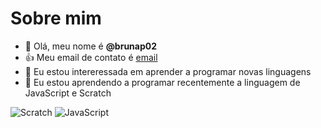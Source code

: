  # Sobre mim
- 👋 Olá, meu nome é **@brunap02**
- :+1: Meu email de contato é [email](bruna.banaczeski@escola.pr.gov.br)
- 👀 Eu estou intereressada em aprender a programar novas linguagens
- 🌱 Eu estou aprendendo a programar recentemente a linguagem de JavaScript e Scratch

![Scratch](https://img.shields.io/badge/Scratch-4D97FF?style=for-the-badge&logo=Scratch&logoColor=white)
![JavaScript](https://img.shields.io/badge/JavaScript-323330?style=for-the-badge&logo=javascript&logoColor=F7DF1E)
